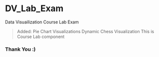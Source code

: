 # DV_Lab_Exam
Data Visuailization Course Lab Exam
> Added: Pie Chart Visualizations
         Dynamic Chess Visualization
This is Course Lab component
### Thank You :)

